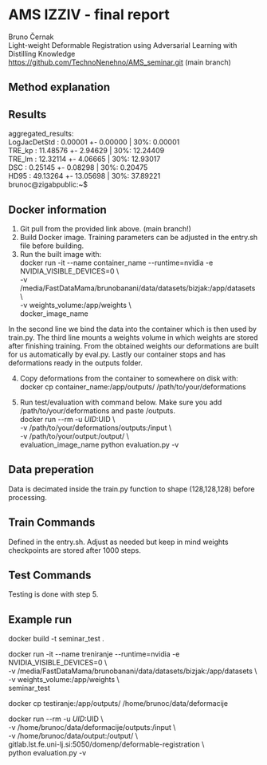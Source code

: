# AMS IZZIV - final report
Bruno Černak      \
Light-weight Deformable Registration using Adversarial Learning with Distilling Knowledge\
https://github.com/TechnoNenehno/AMS_seminar.git (main branch)

## Method explanation


## Results
aggregated_results:    \
        LogJacDetStd        : 0.00001 +- 0.00000 | 30%: 0.00001   \
        TRE_kp              : 11.48576 +- 2.94629 | 30%: 12.24409 \
        TRE_lm              : 12.32114 +- 4.06665 | 30%: 12.93017 \
        DSC                 : 0.25145 +- 0.08298 | 30%: 0.20475   \
        HD95                : 49.13264 +- 13.05698 | 30%: 37.89221      \
brunoc@zigabpublic:~$   

## Docker information
1. Git pull from the provided link above. (main branch!)
2. Build Docker image. Training parameters can be adjusted in the entry.sh file before building.
3. Run the built image with: \
docker run -it --name container_name --runtime=nvidia -e NVIDIA_VISIBLE_DEVICES=0 \ \
	      -v /media/FastDataMama/brunobanani/data/datasets/bizjak:/app/datasets \ \
	      -v weights_volume:/app/weights \    \
	      docker_image_name 

In the second line we bind the data into the container which is then used by train.py. The third line mounts a weights volume in which weights are stored after finishing training. From the obtained weights our deformations are built for us automatically by eval.py. Lastly our container stops and has deformations ready in the outputs folder.

4. Copy deformations from the container to somewhere on disk with: \
docker cp container_name:/app/outputs/ /path/to/your/deformations 

5. Run test/evaluation with command below. Make sure you add /path/to/your/deformations and paste /outputs. \
docker run     --rm     -u $UID:$UID     \      \
	      -v /path/to/your/deformations/outputs:/input    \     \
 	      -v /path/to/your/output:/output/    \     \
 	      evaluation_image_name python evaluation.py -v   

## Data preperation
Data is decimated inside the train.py function to shape (128,128,128) before processing.

## Train Commands
Defined in the entry.sh. Adjust as needed but keep in mind weights checkpoints are stored after 1000 steps.

## Test Commands
Testing is done with step 5.

## Example run
docker build -t seminar_test .      

docker run -it --name treniranje --runtime=nvidia -e NVIDIA_VISIBLE_DEVICES=0 \     \
	-v /media/FastDataMama/brunobanani/data/datasets/bizjak:/app/datasets \ \
	-v weights_volume:/app/weights \    \
	seminar_test      

docker cp testiranje:/app/outputs/ /home/brunoc/data/deformacije  

docker run     --rm     -u $UID:$UID     \      \
	-v /home/brunoc/data/deformacije/outputs:/input    \  \
 	-v /home/brunoc/data/output:/output/    \ \
 	gitlab.lst.fe.uni-lj.si:5050/domenp/deformable-registration \     \
      python evaluation.py -v

